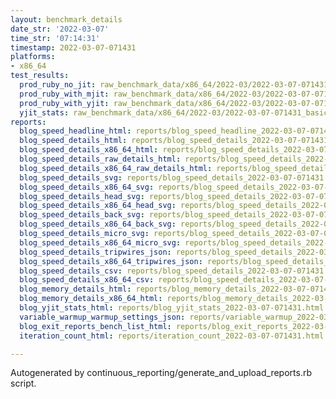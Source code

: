 ```yaml
---
layout: benchmark_details
date_str: '2022-03-07'
time_str: '07:14:31'
timestamp: 2022-03-07-071431
platforms:
- x86_64
test_results:
  prod_ruby_no_jit: raw_benchmark_data/x86_64/2022-03/2022-03-07-071431_basic_benchmark_prod_ruby_no_jit.json
  prod_ruby_with_mjit: raw_benchmark_data/x86_64/2022-03/2022-03-07-071431_basic_benchmark_prod_ruby_with_mjit.json
  prod_ruby_with_yjit: raw_benchmark_data/x86_64/2022-03/2022-03-07-071431_basic_benchmark_prod_ruby_with_yjit.json
  yjit_stats: raw_benchmark_data/x86_64/2022-03/2022-03-07-071431_basic_benchmark_yjit_stats.json
reports:
  blog_speed_headline_html: reports/blog_speed_headline_2022-03-07-071431.html
  blog_speed_details_html: reports/blog_speed_details_2022-03-07-071431.html
  blog_speed_details_x86_64_html: reports/blog_speed_details_2022-03-07-071431.x86_64.html
  blog_speed_details_raw_details_html: reports/blog_speed_details_2022-03-07-071431.raw_details.html
  blog_speed_details_x86_64_raw_details_html: reports/blog_speed_details_2022-03-07-071431.x86_64.raw_details.html
  blog_speed_details_svg: reports/blog_speed_details_2022-03-07-071431.svg
  blog_speed_details_x86_64_svg: reports/blog_speed_details_2022-03-07-071431.x86_64.svg
  blog_speed_details_head_svg: reports/blog_speed_details_2022-03-07-071431.head.svg
  blog_speed_details_x86_64_head_svg: reports/blog_speed_details_2022-03-07-071431.x86_64.head.svg
  blog_speed_details_back_svg: reports/blog_speed_details_2022-03-07-071431.back.svg
  blog_speed_details_x86_64_back_svg: reports/blog_speed_details_2022-03-07-071431.x86_64.back.svg
  blog_speed_details_micro_svg: reports/blog_speed_details_2022-03-07-071431.micro.svg
  blog_speed_details_x86_64_micro_svg: reports/blog_speed_details_2022-03-07-071431.x86_64.micro.svg
  blog_speed_details_tripwires_json: reports/blog_speed_details_2022-03-07-071431.tripwires.json
  blog_speed_details_x86_64_tripwires_json: reports/blog_speed_details_2022-03-07-071431.x86_64.tripwires.json
  blog_speed_details_csv: reports/blog_speed_details_2022-03-07-071431.csv
  blog_speed_details_x86_64_csv: reports/blog_speed_details_2022-03-07-071431.x86_64.csv
  blog_memory_details_html: reports/blog_memory_details_2022-03-07-071431.html
  blog_memory_details_x86_64_html: reports/blog_memory_details_2022-03-07-071431.x86_64.html
  blog_yjit_stats_html: reports/blog_yjit_stats_2022-03-07-071431.html
  variable_warmup_warmup_settings_json: reports/variable_warmup_2022-03-07-071431.warmup_settings.json
  blog_exit_reports_bench_list_html: reports/blog_exit_reports_2022-03-07-071431.bench_list.html
  iteration_count_html: reports/iteration_count_2022-03-07-071431.html

---
```

Autogenerated by continuous_reporting/generate_and_upload_reports.rb script.
